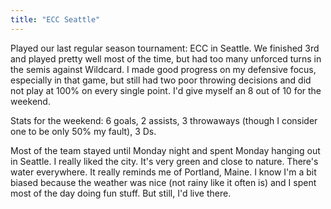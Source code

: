 ```yaml
---
title: "ECC Seattle"
---
```


Played our last regular season tournament: ECC in Seattle. We finished 3rd and played pretty well most of the time, but had too many unforced turns in the semis against Wildcard. I made good progress on my defensive focus, especially in that game, but still had two poor throwing decisions and did not play at 100% on every single point. I'd give myself an 8 out of 10 for the weekend.

Stats for the weekend: 6 goals, 2 assists, 3 throwaways (though I consider one to be only 50% my fault), 3 Ds.

Most of the team stayed until Monday night and spent Monday hanging out in Seattle. I really liked the city. It's very green and close to nature. There's water everywhere. It really reminds me of Portland, Maine. I know I'm a bit biased because the weather was nice (not rainy like it often is) and I spent most of the day doing fun stuff. But still, I'd live there.
